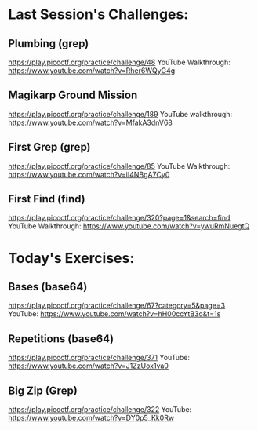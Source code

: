 # Last Session's Challenges:
## Plumbing (grep)
https://play.picoctf.org/practice/challenge/48
YouTube Walkthrough:
https://www.youtube.com/watch?v=Rher6WQyG4g

## Magikarp Ground Mission
https://play.picoctf.org/practice/challenge/189
YouTube walkthrough:
https://www.youtube.com/watch?v=MfakA3dnV68

## First Grep (grep)
https://play.picoctf.org/practice/challenge/85
YouTube Walkthrough:
https://www.youtube.com/watch?v=iI4NBgA7Cy0

## First Find (find)
https://play.picoctf.org/practice/challenge/320?page=1&search=find
YouTube Walkthrough:
https://www.youtube.com/watch?v=ywuRmNuegtQ

# Today's Exercises:
## Bases (base64)
https://play.picoctf.org/practice/challenge/67?category=5&page=3
YouTube:
https://www.youtube.com/watch?v=hH00ccYtB3o&t=1s

## Repetitions (base64)
https://play.picoctf.org/practice/challenge/371
YouTube:
https://www.youtube.com/watch?v=J1ZzUox1va0

## Big Zip (Grep)
https://play.picoctf.org/practice/challenge/322
YouTube:
https://www.youtube.com/watch?v=DY0p5_Kk0Rw
